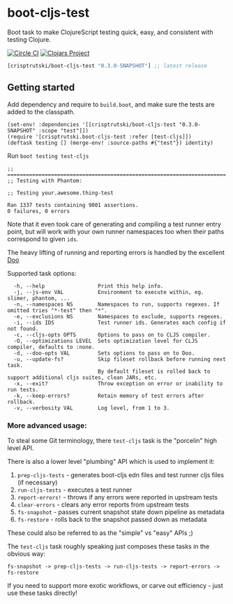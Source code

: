 # boot-cljs-test

Boot task to make ClojureScript testing quick, easy, and consistent with testing Clojure.

[![Circle
CI](https://circleci.com/gh/crisptrutski/boot-cljs-test.svg?style=svg)](https://circleci.com/gh/crisptrutski/boot-cljs-test) [![Clojars Project](https://img.shields.io/clojars/v/crisptrutski/boot-cljs-test.svg)](https://clojars.org/crisptrutski/boot-cljs-test)

[](dependency)
```clojure
[crisptrutski/boot-cljs-test "0.3.0-SNAPSHOT"] ;; latest release
```
[](/dependency)

## Getting started

Add dependency and require to `build.boot`, and make sure the tests are added to the classpath.

```
(set-env! :dependencies '[[crisptrutski/boot-cljs-test "0.3.0-SNAPSHOT" :scope "test"]])
(require '[crisptrutski.boot-cljs-test :refer [test-cljs]])
(deftask testing [] (merge-env! :source-paths #{"test"}) identity)
```

Run `boot testing test-cljs`

```
;; ======================================================================
;; Testing with Phantom:

;; Testing your.awesome.thing-test

Ran 1337 tests containing 9001 assertions.
0 failures, 0 errors
```

Note that it even took care of generating and compiling a test runner entry point, but will work with your own runner
namespaces too when their paths correspond to given `ids`.

The heavy lifting of running and reporting errors is handled by the excellent [Doo](https://github.com/bensu/doo)

Supported task options:

```
  -h, --help                 Print this help info.
  -j, --js-env VAL           Environment to execute within, eg. slimer, phantom, ...
  -n, --namespaces NS        Namespaces to run, supports regexes. If omitted tries "*-test" then "*".
  -e, --exclusions NS        Namespaces to exclude, supports regexes.
  -i, --ids IDS              Test runner ids. Generates each config if not found.
  -c, --cljs-opts OPTS       Options to pass on to CLJS compiler.
  -O, --optimizations LEVEL  Sets optimization level for CLJS compiler, defaults to :none.
  -d, --doo-opts VAL         Sets options to pass on to Doo.
  -u, --update-fs?           Skip fileset rollback before running next task.
                             By default fileset is rolled back to support additional cljs suites, clean JARs, etc.
  -x, --exit?                Throw exception on error or inability to run tests.
  -k, --keep-errors?         Retain memory of test errors after rollback.
  -v, --verbosity VAL        Log level, from 1 to 3.
```

### More advanced usage:

To steal some Git terminology, there `test-cljs` task is the "porcelin" high level API.

There is also a lower level "plumbing" API which is used to implement it:

 1. `prep-cljs-tests` - generates boot-cljs edn files and test runner cljs files (if necessary)
 2. `run-cljs-tests` - executes a test runner
 3. `report-errors!` - throws if any errors were reported in upstream tests
 4. `clear-errors` - clears any error reports from upstream tests
 5. `fs-snapshot` - passes current snapshot state down pipeline as metadata
 6. `fs-restore` - rolls back to the snapshot passed down as metadata

These could also be referred to as the "simple" vs "easy" APIs ;)

The `test-cljs` task roughly speaking just composes these tasks in the obvious way:

`fs-snapshot -> prep-cljs-tests -> run-cljs-tests -> report-errors -> fs-restore`

If you need to support more exotic workflows, or carve out efficiency - just use these tasks directly!
